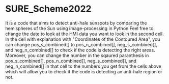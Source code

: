 # SURE_Scheme2022
It is a code that aims to detect anti-hale sunspots by comparing the hemispheres of the Sun using image-processing in Python
Feel free to change the date to look at the HMI data you want to look in the second cell.
In the cell with explanation with "Coordinates of the Contoured Area", you can change pos_s_combined[] to pos_n_combined[], neg_s_combined[], and neg_n_combined[] to check if the code is detecting the right areas.
Moreover, you can change the number in the sqaured paranthesis in pos_s_combined[], pos_n_combined[], neg_s_combined[], and neg_n_combined[] in that cell to the numbers you get from the cells above which will allow you to check if the code is detecting an anti-hale  region or not.
